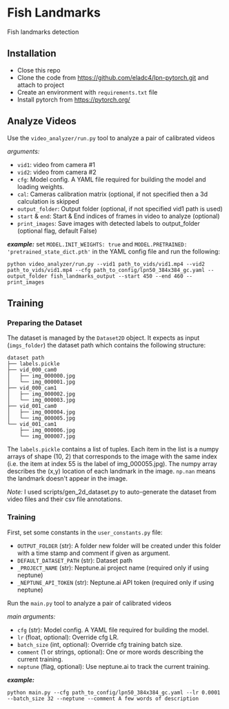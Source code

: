 # Fish Landmarks
Fish landmarks detection


## Installation

* Close this repo
* Clone the code from https://github.com/eladc4/lpn-pytorch.git and attach to project
* Create an environment with `requirements.txt` file
* Install pytorch from https://pytorch.org/


## Analyze Videos

Use the `video_analyzer/run.py` tool to analyze a pair of calibrated videos

*arguments:*
* `vid1`: video from camera #1
* `vid2`: video from camera #2
* `cfg`: Model config. A YAML file required for building the model and loading weights.
* `cal`: Cameras calibration matrix (optional, if not specified then a 3d calculation is skipped
* `output_folder`: Output folder (optional, if not specified vid1 path is used)
* `start` & `end`: Start & End indices of frames in video to analyze (optional)
* `print_images`: Save images with detected labels to output_folder (optional flag, default False)

***example:***
set `MODEL.INIT_WEIGHTS: true` and `MODEL.PRETRAINED: 'pretrained_state_dict.pth'` in the YAML config file and run the following:
```angular2html
python video_analyzer/run.py --vid1 path_to_vids/vid1.mp4 --vid2 path_to_vids/vid1.mp4 --cfg path_to_config/lpn50_384x384_gc.yaml --output_folder fish_landmarks_output --start 450 --end 460 --print_images
```

## Training

### Preparing the Dataset

The dataset is managed by the `Dataset2D` object. It expects as input (`imgs_folder`) the dataset path which contains the following structure:
```
dataset path 
├── labels.pickle
├── vid_000_cam0
│   ├── img_000000.jpg
│   └── img_000001.jpg
├── vid_000_cam1
│   ├── img_000002.jpg
│   └── img_000003.jpg
├── vid_001_cam0
│   ├── img_000004.jpg
│   └── img_000005.jpg
└── vid_001_cam1
    ├── img_000006.jpg
    └── img_000007.jpg
```

The `labels.pickle` contains a list of tuples. Each item in the list is a numpy arrays of shape (10, 2) that corresponds to the image with the same index (i.e. the item at index 55 is the label of img_000055.jpg).
The numpy array describes the (x,y) location of each landmark in the image. `np.nan` means the landmark doesn't appear in the image.

*Note:* I used scripts/gen_2d_dataset.py to auto-generate the dataset from video files and their csv file annotations.


### Training

First, set some constants in the `user_constants.py` file:
* `OUTPUT_FOLDER` (str): A folder new folder will be created under this folder with a time stamp and comment if given as argument.
* `DEFAULT_DATASET_PATH` (str): Dataset path
* `_PROJECT_NAME` (str): Neptune.ai project name (required only if using neptune)
* `_NEPTUNE_API_TOKEN` (str): Neptune.ai API token (required only if using neptune)

Run the `main.py` tool to analyze a pair of calibrated videos

*main arguments:*
* `cfg` (str): Model config. A YAML file required for building the model.
* `lr` (float, optional): Override cfg LR.
* `batch_size` (int, optional): Override cfg training batch size.
* `comment` (1 or strings, optional): One or more words describing the current training.
* `neptune` (flag, optional): Use neptune.ai to track the current training.

***example:***
```angular2html
python main.py --cfg path_to_config/lpn50_384x384_gc.yaml --lr 0.0001 --batch_size 32 --neptune --comment A few words of description
```
